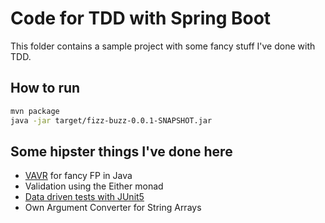 # Code for TDD with Spring Boot

This folder contains a sample project with some fancy stuff
I've done with TDD.

## How to run

```bash
mvn package
java -jar target/fizz-buzz-0.0.1-SNAPSHOT.jar
```

## Some hipster things I've done here

* [VAVR](https://www.vavr.io/) for fancy FP in Java
* Validation using the Either monad
* [Data driven tests with JUnit5](https://junit.org/junit5/docs/current/user-guide/#writing-tests-parameterized-tests)
* Own Argument Converter for String Arrays
